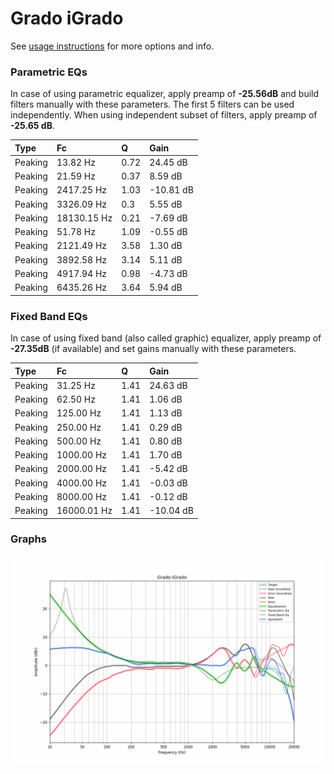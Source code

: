 # Grado iGrado
See [usage instructions](https://github.com/jaakkopasanen/AutoEq#usage) for more options and info.

### Parametric EQs
In case of using parametric equalizer, apply preamp of **-25.56dB** and build filters manually
with these parameters. The first 5 filters can be used independently.
When using independent subset of filters, apply preamp of **-25.65 dB**.

| Type    | Fc          |    Q | Gain      |
|:--------|:------------|:-----|:----------|
| Peaking | 13.82 Hz    | 0.72 | 24.45 dB  |
| Peaking | 21.59 Hz    | 0.37 | 8.59 dB   |
| Peaking | 2417.25 Hz  | 1.03 | -10.81 dB |
| Peaking | 3326.09 Hz  | 0.3  | 5.55 dB   |
| Peaking | 18130.15 Hz | 0.21 | -7.69 dB  |
| Peaking | 51.78 Hz    | 1.09 | -0.55 dB  |
| Peaking | 2121.49 Hz  | 3.58 | 1.30 dB   |
| Peaking | 3892.58 Hz  | 3.14 | 5.11 dB   |
| Peaking | 4917.94 Hz  | 0.98 | -4.73 dB  |
| Peaking | 6435.26 Hz  | 3.64 | 5.94 dB   |

### Fixed Band EQs
In case of using fixed band (also called graphic) equalizer, apply preamp of **-27.35dB**
(if available) and set gains manually with these parameters.

| Type    | Fc          |    Q | Gain      |
|:--------|:------------|:-----|:----------|
| Peaking | 31.25 Hz    | 1.41 | 24.63 dB  |
| Peaking | 62.50 Hz    | 1.41 | 1.06 dB   |
| Peaking | 125.00 Hz   | 1.41 | 1.13 dB   |
| Peaking | 250.00 Hz   | 1.41 | 0.29 dB   |
| Peaking | 500.00 Hz   | 1.41 | 0.80 dB   |
| Peaking | 1000.00 Hz  | 1.41 | 1.70 dB   |
| Peaking | 2000.00 Hz  | 1.41 | -5.42 dB  |
| Peaking | 4000.00 Hz  | 1.41 | -0.03 dB  |
| Peaking | 8000.00 Hz  | 1.41 | -0.12 dB  |
| Peaking | 16000.01 Hz | 1.41 | -10.04 dB |

### Graphs
![](./Grado%20iGrado.png)